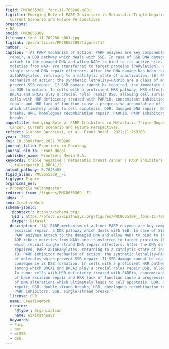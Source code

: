 ```yaml
---
figid: PMC8655309__fonc-11-769280-g001
figtitle: Emerging Role of PARP Inhibitors in Metastatic Triple Negative Breast Cancer.
  Current Scenario and Future Perspectives
organisms:
- NA
pmcid: PMC8655309
filename: fonc-11-769280-g001.jpg
figlink: /pmc/articles/PMC8655309/figure/f1/
number: F1
caption: '(A) PARP mechanism of action: PARP enzymes are key components in base excision
  repair, a DDR pathway which deals with SSB. In case of SSB DNA damage, PARP enzymes
  attach to the damaged DNA and allow NAD+ to bind to its active site. ADP-ribose
  moieties from NAD+ are transferred to target proteins (PARylation), which recruit
  single-strand DNA repair effectors. After the DNA damage has been repaired, PARP
  autoPARylates, returning to a catalytic state of inactivation. (B) PARP inhibitor
  mechanism of action: the synthetic lethality—PARPib are a class of molecules which
  prevent SSB repair. If SSB damage cannot be repaired, the immediate consequence
  is DSB formation. In cells with a proficient HRR pathway, HRR effectors (among which
  BRCA1 and BRCA2 play a crucial role) repair DSB, allowing cell survival. In tumor
  cells with HRR deficiency treated with PARPib, concomitant inhibition of base excision
  repair and HRR lack of function cause a progressive accumulation of DNA alterations
  which ultimately leads to cell apoptosis. DDR, damaged DNA repair; DSB, double-strand
  breaks; HRR, homologous recombination repair; PARPib, PARP inhibitors; SSB, single-strand
  breaks.'
papertitle: Emerging Role of PARP Inhibitors in Metastatic Triple Negative Breast
  Cancer. Current Scenario and Future Perspectives.
reftext: Giacomo Barchiesi, et al. Front Oncol. 2021;11:769280.
year: '2021'
doi: 10.3389/fonc.2021.769280
journal_title: Frontiers in Oncology
journal_nlm_ta: Front Oncol
publisher_name: Frontiers Media S.A.
keywords: triple negative | metastatic breast cancer | PARP inhibitors | olaparib
  | talazoparib | BRCA1/2
automl_pathway: 0.7648465
figid_alias: PMC8655309__F1
figtype: Figure
organisms_ner:
- Drosophila melanogaster
redirect_from: /figures/PMC8655309__F1
ndex: ''
seo: CreativeWork
schema-jsonld:
  '@context': https://schema.org/
  '@id': https://pfocr.wikipathways.org/figures/PMC8655309__fonc-11-769280-g001.html
  '@type': Dataset
  description: '(A) PARP mechanism of action: PARP enzymes are key components in base
    excision repair, a DDR pathway which deals with SSB. In case of SSB DNA damage,
    PARP enzymes attach to the damaged DNA and allow NAD+ to bind to its active site.
    ADP-ribose moieties from NAD+ are transferred to target proteins (PARylation),
    which recruit single-strand DNA repair effectors. After the DNA damage has been
    repaired, PARP autoPARylates, returning to a catalytic state of inactivation.
    (B) PARP inhibitor mechanism of action: the synthetic lethality—PARPib are a class
    of molecules which prevent SSB repair. If SSB damage cannot be repaired, the immediate
    consequence is DSB formation. In cells with a proficient HRR pathway, HRR effectors
    (among which BRCA1 and BRCA2 play a crucial role) repair DSB, allowing cell survival.
    In tumor cells with HRR deficiency treated with PARPib, concomitant inhibition
    of base excision repair and HRR lack of function cause a progressive accumulation
    of DNA alterations which ultimately leads to cell apoptosis. DDR, damaged DNA
    repair; DSB, double-strand breaks; HRR, homologous recombination repair; PARPib,
    PARP inhibitors; SSB, single-strand breaks.'
  license: CC0
  name: CreativeWork
  creator:
    '@type': Organization
    name: WikiPathways
  keywords:
  - Parp
  - ber
  - mtSSB
  - dsb
---
```

